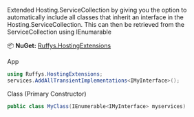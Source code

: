 ﻿Extended Hosting.ServiceCollection by giving you the option to automatically include all classes that inherit an interface in the Hosting.ServiceCollection. This can then be retrieved from the ServiceCollection using IEnumarable<TInterface>

📦 **NuGet:** [Ruffys.HostingExtensions](https://www.nuget.org/packages/Ruffys.HostingExtensions)

App
```csharp
using Ruffys.HostingExtensions;
services.AddAllTransientImplementations<IMyInterface>();
```

Class (Primary Constructor)
```csharp
public class MyClass(IEnumerable<IMyInterface> myservices)
```
